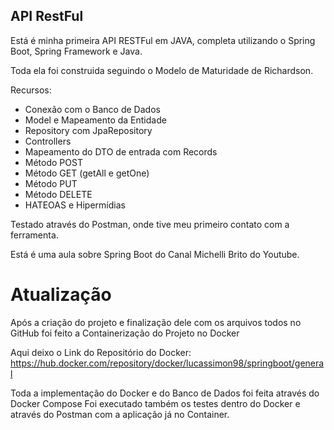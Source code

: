 ## API RestFul

Está é minha primeira API RESTFul em JAVA, completa utilizando o Spring Boot, Spring Framework e Java.

Toda ela foi construida seguindo o Modelo de Maturidade de Richardson.


Recursos:
- Conexão com o Banco de Dados
- Model e Mapeamento da Entidade
- Repository com JpaRepository
- Controllers
- Mapeamento do DTO de entrada com Records
- Método POST
- Método GET (getAll e getOne)
- Método PUT
- Método DELETE
- HATEOAS e Hipermídias

Testado através do Postman, onde tive meu primeiro contato com a ferramenta.

Está é uma aula sobre Spring Boot do Canal Michelli Brito do Youtube.

# Atualização

Após a criação do projeto e finalização dele com os arquivos todos no GitHub foi feito a Containerização do Projeto no Docker

Aqui deixo o Link do Repositório do Docker: https://hub.docker.com/repository/docker/lucassimon98/springboot/general

Toda a implementação do Docker e do Banco de Dados foi feita através do Docker Compose
Foi executado também os testes dentro do Docker e através do Postman com a aplicação já no Container.
